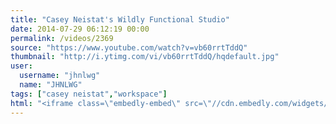 ```yaml
---
title: "Casey Neistat's Wildly Functional Studio"
date: 2014-07-29 06:12:19 00:00
permalink: /videos/2369
source: "https://www.youtube.com/watch?v=vb60rrtTddQ"
thumbnail: "http://i.ytimg.com/vi/vb60rrtTddQ/hqdefault.jpg"
user:
  username: "jhnlwg"
  name: "JHNLWG"
tags: ["casey neistat","workspace"]
html: "<iframe class=\"embedly-embed\" src=\"//cdn.embedly.com/widgets/media.html?src=http%3A%2F%2Fwww.youtube.com%2Fembed%2Fvb60rrtTddQ%3Fwmode%3Dtransparent%26feature%3Doembed&wmode=transparent&url=http%3A%2F%2Fwww.youtube.com%2Fwatch%3Fv%3Dvb60rrtTddQ&image=http%3A%2F%2Fi.ytimg.com%2Fvi%2Fvb60rrtTddQ%2Fhqdefault.jpg&key=daaebf4d9cdd46779200162d0ca86e20&type=text%2Fhtml&schema=youtube\" width=\"854\" height=\"480\" scrolling=\"no\" frameborder=\"0\" allowfullscreen></iframe>"
---
```


